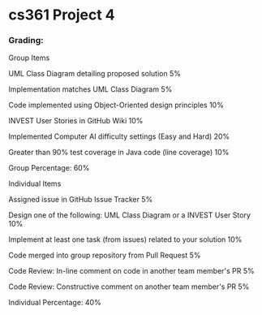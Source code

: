 # cs361 Project 4


### Grading:

Group Items

UML Class Diagram detailing proposed solution	5%

Implementation matches UML Class Diagram	5%

Code implemented using Object-Oriented design principles	10%

INVEST User Stories in GitHub Wiki	10%

Implemented Computer AI difficulty settings (Easy and Hard)	20%

Greater than 90% test coverage in Java code (line coverage)	10%

Group Percentage:	60%
 

Individual Items

Assigned issue in GitHub Issue Tracker	5%

Design one of the following: UML Class Diagram or a INVEST User Story	10%

Implement at least one task (from issues) related to your solution	10%

Code merged into group repository from Pull Request	5%

Code Review: In-line comment on code in another team member's PR	5%

Code Review: Constructive comment on another team member's PR	5%

Individual Percentage:	40%
